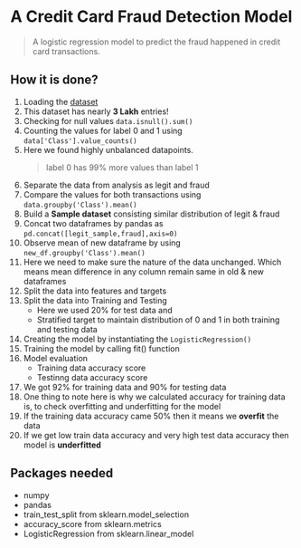 # A Credit Card Fraud Detection Model 
> A logistic regression model to predict the fraud happened in credit card transactions.

## How it is done?
1. Loading the [dataset](https://www.kaggle.com/datasets/mlg-ulb/creditcardfraud?resource=download)
2. This dataset has nearly **3 Lakh** entries!
3. Checking for null values ```data.isnull().sum()```
4. Counting the values for label 0 and 1 using ```data['Class'].value_counts()```
5. Here we found highly unbalanced datapoints.   
    > label 0 has 99% more values than label 1
6. Separate the data from analysis as legit and fraud
7. Compare the values for both transactions using ```data.groupby('Class').mean()```
8. Build a **Sample dataset** consisting similar distribution of legit & fraud
9. Concat two dataframes by pandas as ```pd.concat([legit_sample,fraud],axis=0)```
10. Observe mean of new dataframe by using ```new_df.groupby('Class').mean()```
11. Here we need to make sure the nature of the data unchanged. Which means mean difference in any column remain same in old & new dataframes
12. Split the data into features and targets
13. Split the data into Training and Testing 
      - Here we used 20% for test data and
      - Stratified target to maintain distribution of 0 and 1 in both training and testing data
14. Creating the model by instantiating the ```LogisticRegression()```
15. Training the model by calling fit() function
16. Model evaluation
    - Training data accuracy score
    - Testinng data accuracy score
17. We got 92% for training data and 90% for testing data
18. One thing to note here is why we calculated accuracy for training data is, to check overfitting and underfitting for the model
19. If the training data accuracy came 50% then it means we **overfit** the data
20. If we get low train data accuracy and very high test data accuracy then model is **underfitted**

## Packages needed
- numpy
- pandas
- train_test_split from sklearn.model_selection
- accuracy_score from sklearn.metrics
- LogisticRegression from sklearn.linear_model
